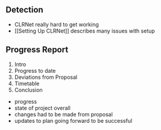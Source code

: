 ## Detection
- CLRNet really hard to get working
- [[Setting Up CLRNet]] describes many issues with setup
## Progress Report
1. Intro
2. Progress to date
3. Deviations from Proposal
4. Timetable
5. Conclusion

- progress
- state of project overall
- changes had to be made from proposal
- updates to plan going forward to be successful
